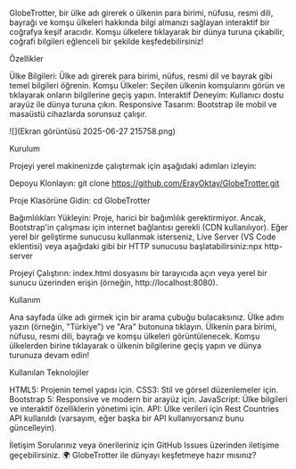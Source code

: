 GlobeTrotter, bir ülke adı girerek o ülkenin para birimi, nüfusu, resmi dili, bayrağı ve komşu ülkeleri hakkında bilgi almanızı sağlayan interaktif bir coğrafya keşif aracıdır. Komşu ülkelere tıklayarak bir dünya turuna çıkabilir, coğrafi bilgileri eğlenceli bir şekilde keşfedebilirsiniz!

Özellikler

Ülke Bilgileri: Ülke adı girerek para birimi, nüfus, resmi dil ve bayrak gibi temel bilgileri öğrenin.
Komşu Ülkeler: Seçilen ülkenin komşularını görün ve tıklayarak onların bilgilerine geçiş yapın.
Interaktif Deneyim: Kullanıcı dostu arayüz ile dünya turuna çıkın.
Responsive Tasarım: Bootstrap ile mobil ve masaüstü cihazlarda sorunsuz çalışır.

![](Ekran görüntüsü 2025-06-27 215758.png)

Kurulum

Projeyi yerel makinenizde çalıştırmak için aşağıdaki adımları izleyin:

Depoyu Klonlayın:
git clone https://github.com/ErayOktay/GlobeTrotter.git

Proje Klasörüne Gidin:
cd GlobeTrotter

Bağımlılıkları Yükleyin:
Proje, harici bir bağımlılık gerektirmiyor. Ancak, Bootstrap'in çalışması için internet bağlantısı gerekli (CDN kullanılıyor).
Eğer yerel bir geliştirme sunucusu kullanmak isterseniz, Live Server (VS Code eklentisi) veya aşağıdaki gibi bir HTTP sunucusu başlatabilirsiniz:npx http-server

Projeyi Çalıştırın:
index.html dosyasını bir tarayıcıda açın veya yerel bir sunucu üzerinden erişin (örneğin, http://localhost:8080).

Kullanım

Ana sayfada ülke adı girmek için bir arama çubuğu bulacaksınız.
Ülke adını yazın (örneğin, "Türkiye") ve "Ara" butonuna tıklayın.
Ülkenin para birimi, nüfusu, resmi dili, bayrağı ve komşu ülkeleri görüntülenecek.
Komşu ülkelerden birine tıklayarak o ülkenin bilgilerine geçiş yapın ve dünya turunuza devam edin!

Kullanılan Teknolojiler

HTML5: Projenin temel yapısı için.
CSS3: Stil ve görsel düzenlemeler için.
Bootstrap 5: Responsive ve modern bir arayüz için.
JavaScript: Ülke bilgileri ve interaktif özelliklerin yönetimi için.
API: Ülke verileri için Rest Countries API kullanıldı (varsayım, eğer başka bir API kullanıyorsanız bunu güncelleyin).

İletişim
Sorularınız veya önerileriniz için GitHub Issues üzerinden iletişime geçebilirsiniz.
🌍 GlobeTrotter ile dünyayı keşfetmeye hazır mısınız?
